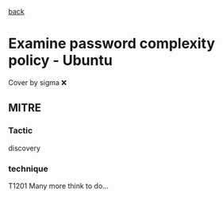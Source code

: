 [back](../index.md)
# Examine password complexity policy - Ubuntu
Cover by sigma :x: 
## MITRE
### Tactic
discovery
### technique
T1201
Many more think to do...